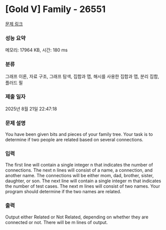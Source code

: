 # [Gold V] Family - 26551 

[문제 링크](https://www.acmicpc.net/problem/26551) 

### 성능 요약

메모리: 17964 KB, 시간: 180 ms

### 분류

그래프 이론, 자료 구조, 그래프 탐색, 집합과 맵, 해시를 사용한 집합과 맵, 분리 집합, 플러드 필

### 제출 일자

2025년 8월 21일 22:47:18

### 문제 설명

<p>You have been given bits and pieces of your family tree. Your task is to determine if two people are related based on several connections.</p>

### 입력 

 <p>The first line will contain a single integer n that indicates the number of connections. The next n lines will consist of a name, a connection, and another name. The connections will be either mom, dad, brother, sister, daughter, or son. The next line will contain a single integer m that indicates the number of test cases. The next m lines will consist of two names. Your program should determine if the two names are related.</p>

### 출력 

 <p>Output either Related or Not Related, depending on whether they are connected or not. There will be m lines of output.</p>

